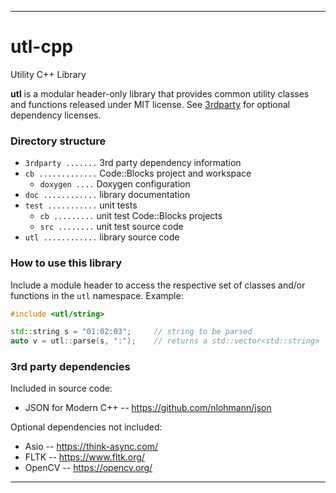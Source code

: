 _______________________________________________________________________________
# utl-cpp

Utility C++ Library

**utl** is a modular header-only library that provides common utility classes and functions released under MIT license. See [3rdparty](https://github.com/lucas137/utl/tree/master/3rdparty) for optional dependency licenses.

### Directory structure
- `3rdparty .......` 3rd party dependency information
- `cb .............` Code::Blocks project and workspace
    - `doxygen ....` Doxygen configuration
- `doc ............` library documentation
- `test ...........` unit tests
    - `cb .........` unit test Code::Blocks projects
    - `src ........` unit test source code
- `utl ............` library source code

### How to use this library

Include a module header to access the respective set of classes and/or functions in the `utl` namespace. Example:
```cpp
#include <utl/string>

std::string s = "01:02:03";     // string to be parsed
auto v = utl::parse(s, ":");    // returns a std::vector<std::string>
```

### 3rd party dependencies

Included in source code:
- JSON for Modern C++ -- https://github.com/nlohmann/json

Optional dependencies not included:
- Asio -- https://think-async.com/
- FLTK -- https://www.fltk.org/
- OpenCV -- https://opencv.org/

_______________________________________________________________________________
